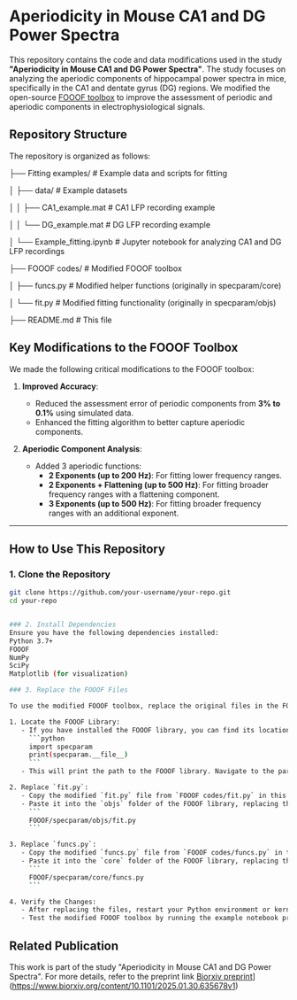 # Aperiodicity in Mouse CA1 and DG Power Spectra

This repository contains the code and data modifications used in the study **"Aperiodicity in Mouse CA1 and DG Power Spectra"**. The study focuses on analyzing the aperiodic components of hippocampal power spectra in mice, specifically in the CA1 and dentate gyrus (DG) regions. We modified the open-source [FOOOF toolbox](https://github.com/fooof-tools/fooof) to improve the assessment of periodic and aperiodic components in electrophysiological signals.


## Repository Structure

The repository is organized as follows:

├── Fitting examples/ # Example data and scripts for fitting

│ ├── data/ # Example datasets

│ │ ├── CA1_example.mat # CA1 LFP recording example

│ │ └── DG_example.mat # DG LFP recording example

│ └── Example_fitting.ipynb # Jupyter notebook for analyzing CA1 and DG LFP recordings

├── FOOOF codes/ # Modified FOOOF toolbox


│ ├── funcs.py # Modified helper functions (originally in specparam/core)

│ └── fit.py # Modified fitting functionality (originally in specparam/objs)


├── README.md # This file


## Key Modifications to the FOOOF Toolbox

We made the following critical modifications to the FOOOF toolbox:

1. **Improved Accuracy**:
   - Reduced the assessment error of periodic components from **3% to 0.1%** using simulated data.
   - Enhanced the fitting algorithm to better capture aperiodic components.

2. **Aperiodic Component Analysis**:
   - Added 3 aperiodic functions:
     - **2 Exponents (up to 200 Hz)**: For fitting lower frequency ranges.
     - **2 Exponents + Flattening (up to 500 Hz)**: For fitting broader frequency ranges with a flattening component.
     - **3 Exponents (up to 500 Hz)**: For fitting broader frequency ranges with an additional exponent.

---

## How to Use This Repository

### 1. Clone the Repository
```bash
git clone https://github.com/your-username/your-repo.git
cd your-repo


### 2. Install Dependencies
Ensure you have the following dependencies installed:
Python 3.7+
FOOOF
NumPy
SciPy
Matplotlib (for visualization)

### 3. Replace the FOOOF Files

To use the modified FOOOF toolbox, replace the original files in the FOOOF library with the modified versions provided in this repository. Follow these steps:

1. Locate the FOOOF Library:
   - If you have installed the FOOOF library, you can find its location by running the following command in Python:
     ```python
     import specparam
     print(specparam.__file__)
     ```
   - This will print the path to the FOOOF library. Navigate to the parent directory of this path.

2. Replace `fit.py`:
   - Copy the modified `fit.py` file from `FOOOF codes/fit.py` in this repository.
   - Paste it into the `objs` folder of the FOOOF library, replacing the original file:
     ```
     FOOOF/specparam/objs/fit.py
     ```

3. Replace `funcs.py`:
   - Copy the modified `funcs.py` file from `FOOOF codes/funcs.py` in this repository.
   - Paste it into the `core` folder of the FOOOF library, replacing the original file:
     ```
     FOOOF/specparam/core/funcs.py
     ```

4. Verify the Changes:
   - After replacing the files, restart your Python environment or kernel to ensure the changes take effect.
   - Test the modified FOOOF toolbox by running the example notebook provided in the `Fitting examples/` folder.

```

## Related Publication
This work is part of the study "Aperiodicity in Mouse CA1 and DG Power Spectra". For more details, refer to the preprint link 
[Biorxiv preprint]([https://github.com/fooof-tools/fooof)](https://www.biorxiv.org/content/10.1101/2025.01.30.635678v1)
